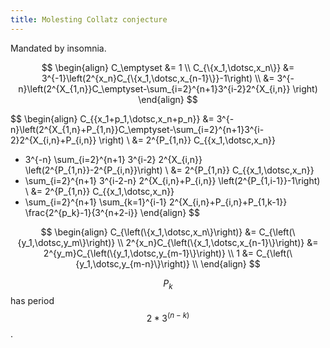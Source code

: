 ```yaml
---
title: Molesting Collatz conjecture
---
```


Mandated by insomnia.

$$
\begin{align}
C_\emptyset
  &= 1 \\
C_{\{x_1,\dotsc,x_n\}}
  &= 3^{-1}\left(2^{x_n}C_{\{x_1,\dotsc,x_{n-1}\}}-1\right) \\
  &= 3^{-n}\left(2^{X_{1,n}}C_\emptyset-\sum_{i=2}^{n+1}3^{i-2}2^{X_{i,n}} \right)
\end{align}
$$

$$
\begin{align}
C_{\{x_1+p_1,\dotsc,x_n+p_n\}}
  &= 3^{-n}\left(2^{X_{1,n}+P_{1,n}}C_\emptyset-\sum_{i=2}^{n+1}3^{i-2}2^{X_{i,n}+P_{i,n}} \right) \\
  &= 2^{P_{1,n}} C_{\{x_1,\dotsc,x_n\}}
   + 3^{-n} \sum_{i=2}^{n+1} 3^{i-2} 2^{X_{i,n}}
       \left(2^{P_{1,n}}-2^{P_{i,n}}\right) \\
  &= 2^{P_{1,n}} C_{\{x_1,\dotsc,x_n\}}
   + \sum_{i=2}^{n+1} 3^{i-2-n} 2^{X_{i,n}+P_{i,n}}
       \left(2^{P_{1,i-1}}-1\right) \\
  &= 2^{P_{1,n}} C_{\{x_1,\dotsc,x_n\}}
   + \sum_{i=2}^{n+1} \sum_{k=1}^{i-1}
       2^{X_{i,n}+P_{i,n}+P_{1,k-1}}
       \frac{2^{p_k}-1}{3^{n+2-i}}
\end{align}
$$

$$
\begin{align}
C_{\left(\{x_1,\dotsc,x_n\}\right)}
  &= C_{\left(\{y_1,\dotsc,y_m\}\right)} \\
2^{x_n}C_{\left(\{x_1,\dotsc,x_{n-1}\}\right)}
  &= 2^{y_m}C_{\left(\{y_1,\dotsc,y_{m-1}\}\right)} \\
1
  &= C_{\left(\{y_1,\dotsc,y_{m-n}\}\right)} \\
\end{align}
$$

$$P_k$$ has period $$2*3^(n-k)$$.